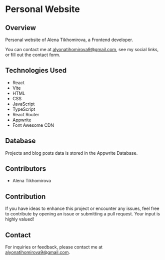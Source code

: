 # Personal Website

## Overview

Personal website of Alena Tikhomirova, a Frontend developer.

You can contact me at alyonatihomirova9@gmail.com, see my social links, or fill out the contact form.

## Technologies Used

- React
- Vite
- HTML
- CSS
- JavaScript
- TypeScript
- React Router
- Appwrite
- Font Awesome CDN

## Database

Projects and blog posts data is stored in the Appwrite Database.

## Contributors

- Alena Tikhomirova

## Contribution

If you have ideas to enhance this project or encounter any issues, feel free to contribute by opening an issue or submitting a pull request. Your input is highly valued!

## Contact

For inquiries or feedback, please contact me at alyonatihomirova9@gmail.com.

<!-- ## Acknowledgments

Acknowledgments. -->
